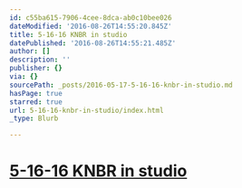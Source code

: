 ```yaml
---
id: c55ba615-7906-4cee-8dca-ab0c10bee026
dateModified: '2016-08-26T14:55:20.845Z'
title: 5-16-16 KNBR in studio
datePublished: '2016-08-26T14:55:21.485Z'
author: []
description: ''
publisher: {}
via: {}
sourcePath: _posts/2016-05-17-5-16-16-knbr-in-studio.md
hasPage: true
starred: true
url: 5-16-16-knbr-in-studio/index.html
_type: Blurb

---
```

# [5-16-16 KNBR in studio][0]

[0]: https://audioboom.com/boos/4571716-5-16-kerry-keating-talks-billy-donovan-and-the-western-conference-finals